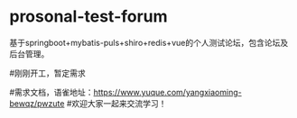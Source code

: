 # prosonal-test-forum
基于springboot+mybatis-puls+shiro+redis+vue的个人测试论坛，包含论坛及后台管理。

#刚刚开工，暂定需求

#需求文档，语雀地址：https://www.yuque.com/yangxiaoming-bewqz/pwzute
#欢迎大家一起来交流学习！
